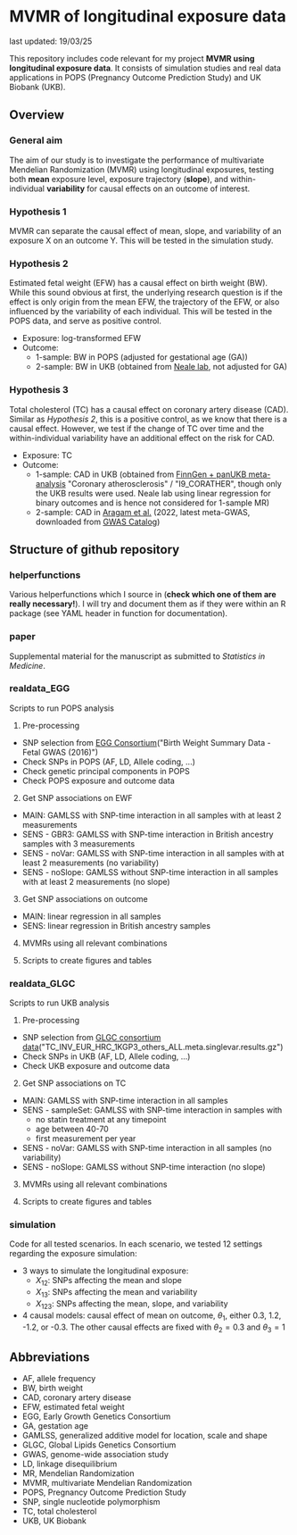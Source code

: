 # MVMR of longitudinal exposure data

last updated: 19/03/25

This repository includes code relevant for my project **MVMR using longitudinal exposure data**. It consists of simulation studies and real data applications in POPS (Pregnancy Outcome Prediction Study)  and UK Biobank (UKB). 

## Overview

### General aim 

The aim of our study is to investigate the performance of multivariate Mendelian Randomization (MVMR) using longitudinal exposures, testing both **mean** exposure level, exposure trajectory (**slope**), and within-individual **variability** for causal effects on an outcome of interest.  

### Hypothesis 1

MVMR can separate the causal effect of mean, slope, and variability of an exposure X on an outcome Y. This will be tested in the simulation study.

### Hypothesis 2

Estimated fetal weight (EFW) has a causal effect on birth weight (BW). While this sound obvious at first, the underlying research question is if the effect is only origin from the mean EFW, the trajectory of the EFW, or also influenced by the variability of each individual. This will be tested in the POPS data, and serve as positive control. 

- Exposure: log-transformed EFW
- Outcome: 
    - 1-sample: BW in POPS (adjusted for gestational age (GA))
    - 2-sample: BW in UKB (obtained from [Neale lab](https://www.nealelab.is/uk-biobank), not adjusted for GA)

### Hypothesis 3

Total cholesterol (TC) has a causal effect on coronary artery disease (CAD). Similar as *Hypothesis 2*, this is a positive control, as we know that there is a causal effect. However, we test if the change of TC over time and the within-individual variability have an additional effect on the risk for CAD.  

- Exposure: TC
- Outcome: 
    - 1-sample: CAD in UKB (obtained from [FinnGen + panUKB meta-analysis](https://public-metaresults-fg-ukbb.finngen.fi/) "Coronary atherosclerosis" / "I9_CORATHER", though only the UKB results were used. Neale lab using linear regression for binary outcomes and is hence not considered for 1-sample MR)
    - 2-sample: CAD in [Aragam et al.](https://pubmed.ncbi.nlm.nih.gov/36474045/) (2022, latest meta-GWAS, downloaded from [GWAS Catalog](https://www.ebi.ac.uk/gwas/studies/GCST90132314))

## Structure of github repository

### helperfunctions

Various helperfunctions which I source in (**check which one of them are really necessary!**). I will try and document them as if they were within an R package (see YAML header in function for documentation).

### paper

Supplemental material for the manuscript as submitted to _Statistics in Medicine_. 

### realdata_EGG 

Scripts to run POPS analysis

1) Pre-processing 
  - SNP selection from [EGG Consortium](http://egg-consortium.org/)("Birth Weight Summary Data - Fetal GWAS (2016)") 
  - Check SNPs in POPS (AF, LD, Allele coding, ...)
  - Check genetic principal components in POPS
  - Check POPS exposure and outcome data
  
2) Get SNP associations on EWF
  - MAIN: GAMLSS with SNP-time interaction in all samples with at least 2 measurements 
  - SENS - GBR3: GAMLSS with SNP-time interaction in British ancestry samples with 3 measurements 
  - SENS - noVar: GAMLSS with SNP-time interaction in all samples with at least 2 measurements (no variability)
  - SENS - noSlope: GAMLSS without SNP-time interaction in all samples with at least 2 measurements (no slope) 

3) Get SNP associations on outcome
  - MAIN: linear regression in all samples
  - SENS: linear regression in British ancestry samples
  
4) MVMRs using all relevant combinations

5) Scripts to create figures and tables

### realdata_GLGC 

Scripts to run UKB analysis

1) Pre-processing 
  - SNP selection from [GLGC consortium data](https://csg.sph.umich.edu/willer/public/glgc-lipids2021/)("TC_INV_EUR_HRC_1KGP3_others_ALL.meta.singlevar.results.gz")
  - Check SNPs in UKB (AF, LD, Allele coding, ...)
  - Check UKB exposure and outcome data
  
2) Get SNP associations on TC
  - MAIN: GAMLSS with SNP-time interaction in all samples 
  - SENS - sampleSet: GAMLSS with SNP-time interaction in samples with 
      - no statin treatment at any timepoint
      - age between 40-70
      - first measurement per year
  - SENS - noVar: GAMLSS with SNP-time interaction in all samples (no variability)
  - SENS - noSlope: GAMLSS without SNP-time interaction (no slope) 

3) MVMRs using all relevant combinations

4) Scripts to create figures and tables

### simulation

Code for all tested scenarios. In each scenario, we tested 12 settings regarding the exposure simulation:

- 3 ways to simulate the longitudinal exposure: 
    - $X_{12}$: SNPs affecting the mean and slope
    - $X_{13}$: SNPs affecting the mean and variability
    - $X_{123}$: SNPs affecting the mean, slope, and variability
- 4 causal models: causal effect of mean on outcome, $\theta_1$, either 0.3, 1.2, -1.2, or -0.3. The other causal effects are fixed with $\theta_2 = 0.3$ and $\theta_3 = 1$

## Abbreviations

- AF, allele frequency
- BW, birth weight
- CAD, coronary artery disease
- EFW, estimated fetal weight
- EGG, Early Growth Genetics Consortium
- GA, gestation age
- GAMLSS, generalized additive model for location, scale and shape
- GLGC, Global Lipids Genetics Consortium
- GWAS, genome-wide association study
- LD, linkage disequilibrium
- MR, Mendelian Randomization
- MVMR, multivariate Mendelian Randomization
- POPS, Pregnancy Outcome Prediction Study
- SNP, single nucleotide polymorphism
- TC, total cholesterol 
- UKB, UK Biobank

